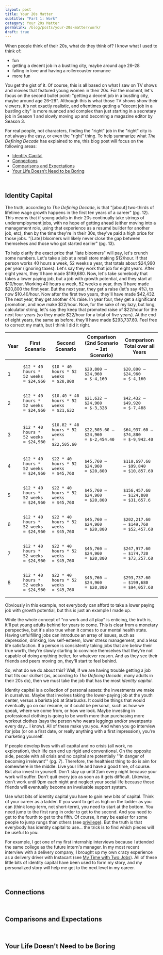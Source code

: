```yaml
---
layout: post
title: Your 20s Matter
subtitle: "Part 1: Work"
category: Your 20s Matter
permalink: /blog/posts/your-20s-matter/work/
draft: true
---
```


When people think of their 20s, what do they think of? I know what I used to think of:

* fun
* getting a decent job in a bustling city, maybe around age 26–28
* falling in love and having a rollercoaster romance
* more fun

You get the gist of it. Of course, this is all based on what I saw on TV shows and movies that featured young women in their 20s. For the moment, let's focus on the second bullet point: "getting a decent job in a bustling city, maybe around age 26–28". Although this is what those TV shows show their viewers, it's not exactly realistic, and oftentimes getting a "decent job in a bustling city" is more nuanced and complex than just starting in a secretary job in Season 1 and slowly moving up and becoming a magazine editor by Season 3.

For real people, not characters, finding the "right" job in the "right" city is not always the easy, or even the "right" thing. To help summarize what _The Defining Decade_ has explained to me, this blog post will focus on the following areas:

* [Identity Capital](#identity-capital)
* [Connections](#connections)
* [Comparisons and Expectations](#comparisons-and-expectations)
* [Your Life Doesn't Need to be Boring](#your-life-doesnt-need-to-be-boring)

<div id="anchor">
  <a id="identity-capital">&nbsp;</a>
</div>

## Identity Capital

The truth, according to _The Defining Decade_, is that "[about] two-thirds of lifetime wage growth happens in the first ten years of a career" (pg. 12). This means that if young adults in their 20s continually take strings of underemployment jobs, with no hope of getting ahead (either moving into a management role, using that experience as a resumé builder for another job, etc), then by the time they're in their 30s, they've paid a high price for those jobs. "[Late] bloomers will likely never close the gap between themselves and those who got started earlier" (pg. 13).

To help clarify the exact price that "late bloomers" will pay, let's crunch some numbers. Let's take a job at a retail store making $12/hour. If that person works 40 hours a week, 52 weeks a year, that totals about $24,960 per year (ignoring taxes). Let's say they work that job for eight years. After eight years, they'll have made $199,680. Now, let's take somebody that takes a lower paying job, but a job with growth potential, and they start at $10/hour. Working 40 hours a week, 52 weeks a year, they'll have made $20,800 the first year. But the next year, they get a raise (let's say 4%), to now $10.40/hour. Now after the first two years, they'll have made $42,432. The next year, they get another 4% raise. In year four, they get a significant promotion, and now make $22/hour. Now, for the sake of my lazy, but long, calculator string, let's say they keep that promoted raise of $22/hour for the next four years (so they made $22/hour for a total of five years). At the end of eight years, the same as before, they'll have made $293,737.60. Feel free to correct my math, but I think I did it right.

<div class="table-responsive-sm">
  <table class="table table-hover table-bordered">
    <thead class="text-center">
      <th>Year</th>
      <th>First Scenario</th>
      <th>Second Scenario</th>
      <th>Comparison (2nd Scenario – 1st Scenario)</th>
      <th>Comparison Total over all Years</th>
    </thead>
    <tbody>
      <tr>
        <td class="text-center">1</td>
        <td class="text-center"><pre class="highlight"><code>$12 * 40 hours * 52 weeks<br>= $24,960</code></pre></td>
        <td class="text-center"><pre class="highlight"><code>$10 * 40 hours * 52 weeks<br>= $20,800</code></pre></td>
        <td class="text-center"><pre class="highlight"><code>$20,800 – $24,960<br>= $-4,160</code></pre></td>
        <td class="text-center"><pre class="highlight"><code>$20,800 – $24,960<br>= $-4,160</code></pre></td>
      </tr>
      <tr>
        <td class="text-center">2</td>
        <td class="text-center"><pre class="highlight"><code>$12 * 40 hours * 52 weeks<br>= $24,960</code></pre></td>
        <td class="text-center"><pre class="highlight"><code>$10.40 * 40 hours * 52 weeks<br>= $21,632</code></pre></td>
        <td class="text-center"><pre class="highlight"><code>$21,632 – $24,960<br>= $-3,328</code></pre></td>
        <td class="text-center"><pre class="highlight"><code>$42,432 – $49,920<br>= $-7,488</code></pre></td>
      </tr>
      <tr>
        <td class="text-center">3</td>
        <td class="text-center"><pre class="highlight"><code>$12 * 40 hours * 52 weeks<br>= $24,960</code></pre></td>
        <td class="text-center"><pre class="highlight"><code>$10.82 * 40 hours * 52 weeks<br>= $22,505.60</code></pre></td>
        <td class="text-center"><pre class="highlight"><code>$22,505.60 – $24,960<br>= $-2,454.40</code></pre></td>
        <td class="text-center"><pre class="highlight"><code>$64,937.60 – $74,880<br>= $-9,942.40</code></pre></td>
      </tr>
      <tr>
        <td class="text-center">4</td>
        <td class="text-center"><pre class="highlight"><code>$12 * 40 hours * 52 weeks<br>= $24,960</code></pre></td>
        <td class="text-center"><pre class="highlight"><code>$22 * 40 hours * 52 weeks<br>= $45,760</code></pre></td>
        <td class="text-center"><pre class="highlight"><code>$45,760 – $24,960<br>= $20,800</code></pre></td>
        <td class="text-center"><pre class="highlight"><code>$110,697.60 – $99,840<br>= $10,857.60</code></pre></td>
      </tr>
      <tr>
        <td class="text-center">5</td>
        <td class="text-center"><pre class="highlight"><code>$12 * 40 hours * 52 weeks<br>= $24,960</code></pre></td>
        <td class="text-center"><pre class="highlight"><code>$22 * 40 hours * 52 weeks<br>= $45,760</code></pre></td>
        <td class="text-center"><pre class="highlight"><code>$45,760 – $24,960<br>= $20,800</code></pre></td>
        <td class="text-center"><pre class="highlight"><code>$156,457.60 – $124,800<br>= $31,657.6</code></pre></td>
      </tr>
      <tr>
        <td class="text-center">6</td>
        <td class="text-center"><pre class="highlight"><code>$12 * 40 hours * 52 weeks<br>= $24,960</code></pre></td>
        <td class="text-center"><pre class="highlight"><code>$22 * 40 hours * 52 weeks<br>= $45,760</code></pre></td>
        <td class="text-center"><pre class="highlight"><code>$45,760 – $24,960<br>= $20,800</code></pre></td>
        <td class="text-center"><pre class="highlight"><code>$202,217.60 – $149,760<br>= $52,457.60</code></pre></td>
      </tr>
      <tr>
        <td class="text-center">7</td>
        <td class="text-center"><pre class="highlight"><code>$12 * 40 hours * 52 weeks<br>= $24,960</code></pre></td>
        <td class="text-center"><pre class="highlight"><code>$22 * 40 hours * 52 weeks<br>= $45,760</code></pre></td>
        <td class="text-center"><pre class="highlight"><code>$45,760 – $24,960<br>= $20,800</code></pre></td>
        <td class="text-center"><pre class="highlight"><code>$247,977.60 – $174,720<br>= $73,257.60</code></pre></td>
      </tr>
      <tr>
        <td class="text-center">8</td>
        <td class="text-center"><pre class="highlight"><code>$12 * 40 hours * 52 weeks<br>= $24,960</code></pre></td>
        <td class="text-center"><pre class="highlight"><code>$22 * 40 hours * 52 weeks<br>= $45,760</code></pre></td>
        <td class="text-center"><pre class="highlight"><code>$45,760 – $24,960<br>= $20,800</code></pre></td>
        <td class="text-center"><pre class="highlight"><code>$293,737.60 – $199,680<br>= $94,057.60</code></pre></td>
      </tr>
    </tbody>
  </table>
</div>

Obviously in this example, not everybody can afford to take a lower paying job with growth potential, but this is just an example I made up.

While the whole concept of "no work and all play" is enticing, the truth is, it'll put young adults behind for years to come. This is clear from a monetary perspective, but it's also true when it comes to our mental health state. Having unfulfilling jobs can introduce an array of issues, such as depression, drinking, low self-esteem, lower stress management, and a less life satisfaction. If a person is consistently taking jobs that are below their true worth, they're slowly starting to convince themselves that they're not capable of doing anything better, for whatever reason. And as they see their friends and peers moving on, they'll start to feel behind.

So, what do we do about this? Well, if we are having trouble getting a job that fits our skillset (as, according to _The Defining Decade_, many adults in their 20s do), then we must take the job that has the most _identity capital_.

Identity capital is a collection of personal assets: the investments we make in ourselves. Maybe that involves taking the lower-paying job at the youth center, versus a barista job at Starbucks. It could be things that would eventually go on our resumé, or it could be personal, such as how we speak, where we come from, or how we look. Maybe investing in professional clothing is going to be worth more than purchasing more workout clothes (says the person who wears leggings and/or sweatpants every day... I know). All of these make you you. And when you go interview for jobs (or on a first date, or really anything with a first impression), you're marketing yourself.

If people develop lives with all capital and no crisis (all work, no exploration), their life can end up rigid and conventional. On the opposite side, people with all crisis and no capital are potentially "'in danger of becoming irrelevant'" (pg. 7). Therefore, the healthiest thing to do is aim for somewhere in the middle. Live your life and have a good time, of course. But also invest in yourself. Don't stay up until 2am every night because your work will suffer. Don't quit every job as soon as it gets difficult. Likewise, don't work until 9pm each night and neglect your social life because those friends will eventually become an invaluable support system.

Use what bits of identity capital you have to gain new bits of capital. Think of your career as a ladder. If you want to get as high on the ladder as you can (think long-term, not short-term), you need to start at the bottom. You need jump to the first rung in order to get to the second. And you need to get to the fourth to get to the fifth. Of course, it may be easier for some people to jump rungs than others (see [privilege](https://www.merriam-webster.com/dictionary/privilege)). But the truth is that everybody has identity capital to use... the trick is to find which pieces will be useful to _you_.

For example, I got one of my first internship interviews because I attended the same college as the future intern's manager. In my most recent interview with a delivery company, I brought up my own crazy experience as a delivery driver with Instacart (see [My Time with Two Jobs](/blog/posts/my-time-with-two-jobs/)). All of these little bits of identity capital have been used to form my story, and my personalized story will help me get to the next level in my career.

<div id="anchor">
  <a id="connections">&nbsp;</a>
</div>

## Connections

<div id="anchor">
  <a id="comparisons-and-expectations">&nbsp;</a>
</div>

## Comparisons and Expectations

<div id="anchor">
  <a id="your-life-doesnt-need-to-be-boring">&nbsp;</a>
</div>

## Your Life Doesn't Need to be Boring
